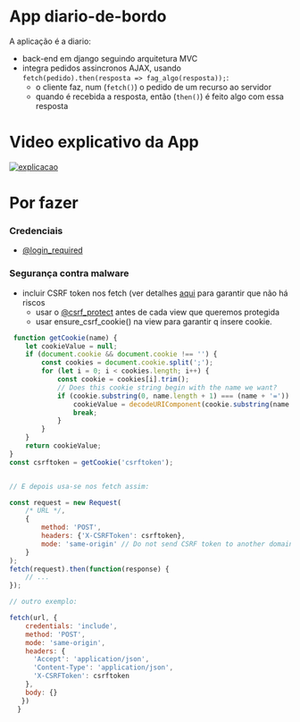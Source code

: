 # App diario-de-bordo

A aplicação é a diario:
* back-end em django seguindo arquitetura MVC
* integra pedidos assincronos AJAX, usando `fetch(pedido).then(resposta => fag_algo(resposta));`:
    * o cliente faz, num (`fetch()`) o pedido de um recurso ao servidor
    * quando é recebida a resposta, então (`then()`) é feito algo com essa resposta


# Video explicativo da App

[![explicacao](https://user-images.githubusercontent.com/42048382/164761509-d87071c9-37d4-48bd-8624-d95d360e8946.png)](https://youtu.be/kPJp3N2976I)


# Por fazer

### Credenciais
* [@login_required](https://docs.djangoproject.com/en/4.0/topics/auth/default/)

### Segurança contra malware

* incluir CSRF token nos fetch (ver detalhes [aqui](https://docs.djangoproject.com/en/4.0/ref/csrf/#ajax) para garantir que não há riscos
    * usar o [@csrf_protect](https://docs.djangoproject.com/en/4.0/ref/csrf/#module-django.views.decorators.csrf) antes de cada view que queremos protegida
    * usar ensure_csrf_cookie() na view para garantir q insere cookie.

```js
 function getCookie(name) {
    let cookieValue = null;
    if (document.cookie && document.cookie !== '') {
        const cookies = document.cookie.split(';');
        for (let i = 0; i < cookies.length; i++) {
            const cookie = cookies[i].trim();
            // Does this cookie string begin with the name we want?
            if (cookie.substring(0, name.length + 1) === (name + '=')) {
                cookieValue = decodeURIComponent(cookie.substring(name.length + 1));
                break;
            }
        }
    }
    return cookieValue;
}
const csrftoken = getCookie('csrftoken');


// E depois usa-se nos fetch assim: 

const request = new Request(
    /* URL */,
    {
        method: 'POST',
        headers: {'X-CSRFToken': csrftoken},
        mode: 'same-origin' // Do not send CSRF token to another domain.
    }
);
fetch(request).then(function(response) {
    // ...
});

// outro exemplo:

fetch(url, {
    credentials: 'include',
    method: 'POST',
    mode: 'same-origin',
    headers: {
      'Accept': 'application/json',
      'Content-Type': 'application/json',
      'X-CSRFToken': csrftoken
    },
    body: {}
   })
  }
  ```
